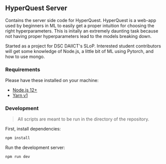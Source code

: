 ## HyperQuest Server

Contains the server side code for HyperQuest.
HyperQuest is a web-app used by beginners in ML to easily get a proper intuition for choosing the right hyperparameters. This is initally an extremely daunting task because not having proper hyperparameters lead to the models breaking down.

Started as a project for DSC DAIICT's SLoP. Interested student contributors will get some knowledge of Node.js, a little bit of ML using Pytorch, and how to use mongo.

### Requirements

Please have these installed on your machine:

- [Node.js 12+](https://nodejs.org/)
- [Yarn v1](https://classic.yarnpkg.com/lang/)

### Development

> All scripts are meant to be run in the directory of the repository.

First, install dependencies:

```bash
npm install
```

Run the development server:

```bash
npm run dev
```
